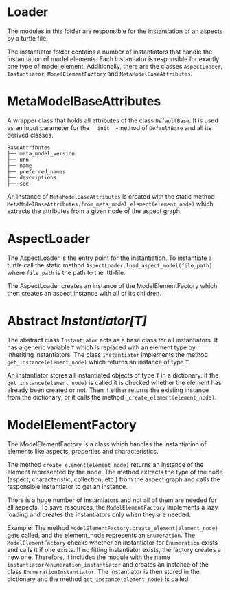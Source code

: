 # Loader
The modules in this folder are responsible for the instantiation 
of an aspects by a turtle file.

The instantiator folder contains a number of instantiators that handle the instantiation of model elements.
Each instantiator is responsible for exactly one type of model element.
Additionally, there are the classes `AspectLoader`, `Instantiator`, `ModelElementFactory` and `MetaModelBaseAttributes`.

# MetaModelBaseAttributes
A wrapper class that holds all attributes of the class `DefaultBase`. It is used as
an input parameter for the `__init__`-method of `DefaultBase` and all its derived classes.
```
BaseAttributes
├── meta_model_version
├── urn
├── name
├── preferred_names
├── descriptions
├── see
```

An instance of `MetaModelBaseAttributes` is created with the static method `MetaModelBaseAttributes.from_meta_model_element(element_node)` 
which extracts the attributes from a given node of the aspect graph.

# AspectLoader
The AspectLoader is the entry point for the instantiation.
To instantiate a turtle call the static method `AspectLoader.load_aspect_model(file_path)` 
where `file_path` is the path to the .ttl-file.

The AspectLoader creates an instance of the ModelElementFactory which
then creates an aspect instance with all of its children.

# Abstract _Instantiator[T]_

The abstract class `Instantiator` acts as a base class for all instantiators. It has a generic
variable `T` which is replaced with an element type by inheriting instantiators.
The class `Instantiator` implements the method `get_instance(element_node)` which returns an instance of type `T`.

An instantiator stores all instantiated objects of type `T` in a dictionary. If the `get_instance(element_node)` 
is called it is checked whether the element has already been created or not. Then it either returns the 
existing instance from the dictionary, or it calls the method `_create_element(element_node)`.

# ModelElementFactory
The ModelElementFactory is a class which handles the instantiation of elements like 
aspects, properties and characteristics. 

The method `create_element(element_node)` returns an instance of the element represented by the node.
The method extracts the type of the node (aspect, characteristic, collection, etc.) from the aspect graph
and calls the responsible instantiator to get an instance.

There is a huge number of instantiators and not all of them are needed for all aspects. 
To save resources, the `ModelElementFactory` implements a lazy loading and creates the instantiators only when they are needed.

Example: The method `ModelElementFactory.create_element(element_node)` gets called, and the element_node represents an `Enumeration`.
The `ModelElementFactory` checks whether an instantiator for `Enumeration` exists and calls it if one exists.
If no fitting instantiator exists, the factory creates a new one. Therefore, it includes the module
with the name `instantiator/enumeration_instantiator` and creates an instance of the class `EnumerationInstantiator`.
The instantiator is then stored in the dictionary and the method `get_instance(element_node)` is called. 
